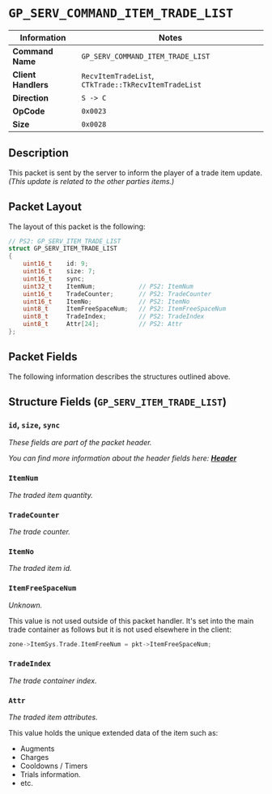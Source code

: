 # `GP_SERV_COMMAND_ITEM_TRADE_LIST`

| Information               | Notes |
|---                        |---    |
| **Command Name**          | `GP_SERV_COMMAND_ITEM_TRADE_LIST` |
| **Client Handlers**       | `RecvItemTradeList`, `CTkTrade::TkRecvItemTradeList` |
| **Direction**             | `S -> C` |
| **OpCode**                | `0x0023` |
| **Size**                  | `0x0028` |

## Description

This packet is sent by the server to inform the player of a trade item update. _(This update is related to the other parties items.)_

## Packet Layout

The layout of this packet is the following:

```cpp
// PS2: GP_SERV_ITEM_TRADE_LIST
struct GP_SERV_ITEM_TRADE_LIST
{
    uint16_t    id: 9;
    uint16_t    size: 7;
    uint16_t    sync;
    uint32_t    ItemNum;            // PS2: ItemNum
    uint16_t    TradeCounter;       // PS2: TradeCounter
    uint16_t    ItemNo;             // PS2: ItemNo
    uint8_t     ItemFreeSpaceNum;   // PS2: ItemFreeSpaceNum
    uint8_t     TradeIndex;         // PS2: TradeIndex
    uint8_t     Attr[24];           // PS2: Attr
};
```

## Packet Fields

The following information describes the structures outlined above.

## Structure Fields (`GP_SERV_ITEM_TRADE_LIST`)

### `id`, `size`, `sync`

_These fields are part of the packet header._

_You can find more information about the header fields here: [**Header**](/world/HEADER.md)_

### `ItemNum`

_The traded item quantity._

### `TradeCounter`

_The trade counter._

### `ItemNo`

_The traded item id._

### `ItemFreeSpaceNum`

_Unknown._

This value is not used outside of this packet handler. It's set into the main trade container as follows but it is not used elsewhere in the client:

```cpp
zone->ItemSys.Trade.ItemFreeNum = pkt->ItemFreeSpaceNum;
```

### `TradeIndex`

_The trade container index._

### `Attr`

_The traded item attributes._

This value holds the unique extended data of the item such as:

  - Augments
  - Charges
  - Cooldowns / Timers
  - Trials information.
  - etc.

